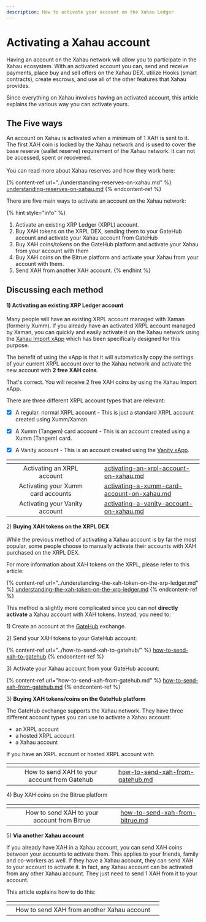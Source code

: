 ```yaml
---
description: How to activate your account on the Xahau Ledger
---
```


# Activating a Xahau account

Having an account on the Xahau network will allow you to participate in the Xahau ecosystem. With an activated account you can,  send and receive payments,  place buy and sell offers on the Xahau DEX. utilize Hooks (smart contracts), create escrows, and use all of the other features that Xahau provides.

Since everything on Xahau involves having an activated account, this article explains the various way you can activate yours.

## The Five ways

An account on Xahau is activated when a minimum of 1 XAH is sent to it.  The first XAH coin is locked by the Xahau network and is used to cover the base reserve (wallet reserve) requirement of the Xahau network. It can not be accessed, spent or recovered.\
\
You can read more about Xahau reserves and how they work here:

{% content-ref url="../understanding-reserves-on-xahau.md" %}
[understanding-reserves-on-xahau.md](../understanding-reserves-on-xahau.md)
{% endcontent-ref %}

There are five main ways to activate an account on the Xahau network:

{% hint style="info" %}
1. Activate an existing XRP Ledger (XRPL) account.
2. Buy XAH tokens on the XRPL DEX, sending them to your GateHub account and activate your Xahau account from GateHub
3. Buy XAH coins/tokens on the GateHub platform and activate your Xahau from your account with them
4. Buy XAH coins on the Bitrue platform and activate your Xahau from your account with them.
5. Send XAH from another XAH account.
{% endhint %}



## Discussing each method

#### 1) Activating **an existing XRP Ledger account**

Many people will have an existing XRPL account managed with Xaman (formerly Xumm). If you already have an activated XRPL account managed by Xaman, you can quickly and easily activate  it on the Xahau network using the [Xahau Import xApp](https://xumm.app/detect/xapp:nixer.xahauimport) which has been specifically designed for this purpose.

The benefit of using the xApp is that it will automatically copy the settings of your current XRPL account over to the Xahau network and activate the new account with **2 free XAH coins**.

That's correct. You will receive 2 free XAH coins by using the Xahau Import xApp.

There are three different XRPL account types that are relevant:&#x20;

* [x] A regular. normal XRPL account - This is just a standard XRPL account created using Xumm/Xaman.&#x20;
* [x] A Xumm (Tangem) card account - This is an account created using a Xumm (Tangem) card.
* [x] A Vanity account - This is an account created using the [Vanity xApp](https://xumm.app/detect/xapp:xumm.vanity).



<table data-view="cards"><thead><tr><th></th><th align="center"></th><th></th><th data-hidden data-card-cover data-type="files"></th><th data-hidden data-card-target data-type="content-ref"></th></tr></thead><tbody><tr><td></td><td align="center">Activating an XRPL account</td><td></td><td></td><td><a href="activating-an-xrpl-account-on-xahau.md">activating-an-xrpl-account-on-xahau.md</a></td></tr><tr><td></td><td align="center">Activating your Xumm card accounts</td><td></td><td></td><td><a href="activating-a-xumm-card-account-on-xahau.md">activating-a-xumm-card-account-on-xahau.md</a></td></tr><tr><td></td><td align="center">Activating your Vanity account</td><td></td><td></td><td><a href="activating-a-vanity-account-on-xahau.md">activating-a-vanity-account-on-xahau.md</a></td></tr></tbody></table>



2\) **Buying XAH tokens on the XRPL DEX**\
\
While the previous method of activating a Xahau account is by far the most popular, some people choose to manually activate their accounts with XAH purchased on the XRPL DEX.

For more information about XAH tokens on the XRPL, please refer to this article:

{% content-ref url="../understanding-the-xah-token-on-the-xrp-ledger.md" %}
[understanding-the-xah-token-on-the-xrp-ledger.md](../understanding-the-xah-token-on-the-xrp-ledger.md)
{% endcontent-ref %}

This method is slightly more complicated since you can not **directly activate** a Xahau account with XAH tokens. Instead, you need to:

1\) Create an account at the [GateHub](https://gatehub.net/) exchange.

2\) Send your XAH tokens to your GateHub account:

{% content-ref url="../how-to-send-xah-to-gatehub/" %}
[how-to-send-xah-to-gatehub](../how-to-send-xah-to-gatehub/)
{% endcontent-ref %}

3\) Activate your Xahau account from your GateHub account:

{% content-ref url="how-to-send-xah-from-gatehub.md" %}
[how-to-send-xah-from-gatehub.md](how-to-send-xah-from-gatehub.md)
{% endcontent-ref %}



3\) **Buying XAH tokens/coins on the GateHub platform**

The GateHub exchange supports the Xahau network. They have three different account types you can use to activate a Xahau account:

* an XRPL account
* a hosted XRPL account
* a Xahau account

If you have an XRPL account or hosted XRPL account with&#x20;

<table data-view="cards"><thead><tr><th align="center"></th><th align="center"></th><th></th><th data-hidden data-card-target data-type="content-ref"></th></tr></thead><tbody><tr><td align="center"></td><td align="center">How to send XAH to your account from Gatehub</td><td></td><td><a href="how-to-send-xah-from-gatehub.md">how-to-send-xah-from-gatehub.md</a></td></tr></tbody></table>



4\) Buy XAH coins on the Bitrue platform

<table data-view="cards"><thead><tr><th align="center"></th><th align="center"></th><th></th><th data-hidden data-card-target data-type="content-ref"></th></tr></thead><tbody><tr><td align="center"></td><td align="center">How to send XAH to your account from Bitrue</td><td></td><td><a href="how-to-send-xah-from-bitrue.md">how-to-send-xah-from-bitrue.md</a></td></tr></tbody></table>

5\) **Via another Xahau account**

If you already have XAH in a Xahau account, you can send XAH coins between your accounts to activate them. This applies to your friends, family and  co-workers as well. If they have a Xahau account, they can send XAH to your account to activate it. In fact, any Xahau account can be activated from any other Xahau account. They just need to send 1 XAH from it to your account.

This article explains how to do this:



<table data-view="cards"><thead><tr><th></th><th align="center"></th><th></th></tr></thead><tbody><tr><td></td><td align="center">How to send XAH from another Xahau account</td><td></td></tr></tbody></table>

